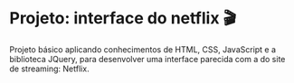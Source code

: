 # Projeto: interface do netflix :clapper:
Projeto básico aplicando conhecimentos de HTML, CSS, JavaScript e a biblioteca JQuery, para desenvolver uma interface parecida com a do site de streaming: Netflix.
